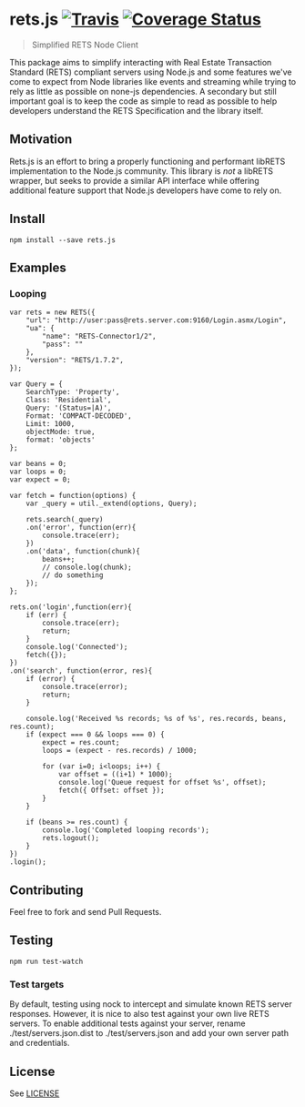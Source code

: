 # rets.js [![Travis](https://img.shields.io/travis/retsr/rets.js.svg)](https://travis-ci.org/retsr/rets.js) [![Coverage Status](https://coveralls.io/repos/retsr/rets.js/badge.svg?branch=master)](https://coveralls.io/r/retsr/rets.js?branch=master)

> Simplified RETS Node Client

This package aims to simplify interacting with Real Estate Transaction Standard (RETS) compliant servers using Node.js and some
features we've come to expect from Node libraries like events and streaming while trying to rely as little as possible on none-js
dependencies. A secondary but still important goal is to keep the code as simple to read as possible to help developers understand
the RETS Specification and the library itself.

## Motivation

Rets.js is an effort to bring a properly functioning and performant libRETS implementation to the Node.js community.
This library is _not_ a libRETS wrapper, but seeks to provide a similar API interface while offering additional feature support
that Node.js developers have come to rely on.

## Install

    npm install --save rets.js

## Examples

### Looping

```
var rets = new RETS({
    "url": "http://user:pass@rets.server.com:9160/Login.asmx/Login",
    "ua": {
        "name": "RETS-Connector1/2",
        "pass": ""
    },
    "version": "RETS/1.7.2",
});

var Query = {
    SearchType: 'Property',
    Class: 'Residential',
    Query: '(Status=|A)',
    Format: 'COMPACT-DECODED',
    Limit: 1000,
    objectMode: true,
    format: 'objects'
};

var beans = 0;
var loops = 0;
var expect = 0;

var fetch = function(options) {
    var _query = util._extend(options, Query);

    rets.search(_query)
    .on('error', function(err){
        console.trace(err);
    })
    .on('data', function(chunk){
        beans++;
        // console.log(chunk);
        // do something
    });
};

rets.on('login',function(err){
    if (err) {
        console.trace(err);
        return;
    }
    console.log('Connected');
    fetch({});
})
.on('search', function(error, res){
    if (error) {
        console.trace(error);
        return;
    }

    console.log('Received %s records; %s of %s', res.records, beans, res.count);
    if (expect === 0 && loops === 0) {
        expect = res.count;
        loops = (expect - res.records) / 1000;

        for (var i=0; i<loops; i++) {
            var offset = ((i+1) * 1000);
            console.log('Queue request for offset %s', offset);
            fetch({ Offset: offset });
        }
    }

    if (beans >= res.count) {
        console.log('Completed looping records');
        rets.logout();
    }
})
.login();

```

## Contributing

Feel free to fork and send Pull Requests.

## Testing

    npm run test-watch

### Test targets

By default, testing using nock to intercept and simulate known RETS server responses. However, it is nice to also
test against your own live RETS servers. To enable additional tests against your server, rename ./test/servers.json.dist to ./test/servers.json
and add your own server path and credentials.

## License

See [LICENSE](LICENSE)
